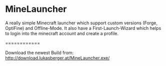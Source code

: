 MineLauncher
============

A really simple Minecraft launcher which support custom versions (Forge, OptiFine) and Offline-Mode. It also have a First-Launch-Wizard which helps to login into the minecraft account and create a profile.

============

Download the newest Build from: http://download.lukasberger.at/MineLauncher.exe/